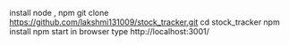 install node , npm
git clone https://github.com/lakshmi131009/stock_tracker.git
cd stock_tracker
npm install
npm start
in browser type http://localhost:3001/

